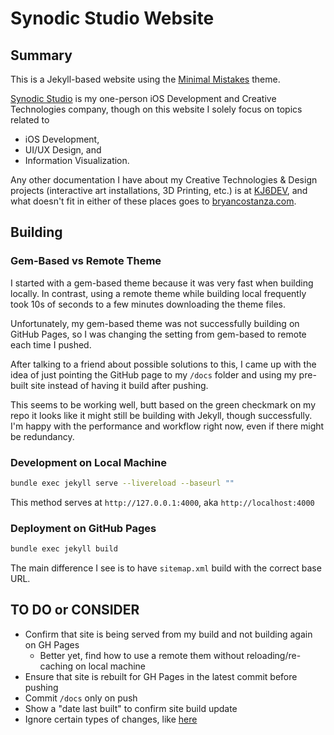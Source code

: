 # Synodic Studio Website
## Summary
This is a Jekyll-based website using the [Minimal Mistakes](https://mademistakes.com/work/minimal-mistakes-jekyll-theme/) theme. 

[Synodic Studio](http://127.0.0.1:4000) is my one-person iOS Development and Creative Technologies company, though on this website I solely focus on topics related to 
- iOS Development, 
- UI/UX Design, and 
- Information Visualization. 

Any other documentation I have about my Creative Technologies & Design projects (interactive art installations, 3D Printing, etc.) is at [KJ6DEV](kj6.dev), and what doesn't fit in either of these places goes to [bryancostanza.com](http://bryancostanza.com).

## Building
### Gem-Based vs Remote Theme
I started with a gem-based theme because it was very fast when building locally. In contrast, using a remote theme while building local frequently took 10s of seconds to a few minutes downloading the theme files.

Unfortunately, my gem-based theme was not successfully building on GitHub Pages, so I was changing the setting from gem-based to remote each time I pushed. 

After talking to a friend about possible solutions to this, I came up with the idea of just pointing the GitHub page to my `/docs` folder and using my pre-built site instead of having it build after pushing. 

This seems to be working well, butt based on the green checkmark on my repo it looks like it might still be building with Jekyll, though successfully. I'm happy with the performance and workflow right now, even if there might be redundancy. 

### Development on Local Machine
``` bash
bundle exec jekyll serve --livereload --baseurl ""
```

This method serves at `http://127.0.0.1:4000`, aka `http://localhost:4000`

### Deployment on GitHub Pages
``` bash
bundle exec jekyll build
```

The main difference I see is to have `sitemap.xml` build with the correct base URL.

## TO DO or CONSIDER
- Confirm that site is being served from my build and not building again on GH Pages
	- Better yet, find how to use a remote them without reloading/re-caching on local machine
- Ensure that site is rebuilt for GH Pages in the latest commit before pushing
- Commit `/docs` only on push
- Show a "date last built" to confirm site build update
- Ignore certain types of changes, like [here](https://git-scm.com/book/en/v2/Customizing-Git-Git-Attributes#_keyword_expansion)